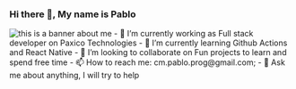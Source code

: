 ### Hi there 👋, My name is Pablo
<img src="https://github.dev/pablo179/pablo179/blob/cc6af27b1916cf86f1a92f2267e901f681cd4462/assets/React_Banner.jpg" alt="this is a banner about me">
- 🔭 I’m currently working as Full stack developer on Paxico Technologies
- 🌱 I’m currently learning Github Actions and React Native
- 👯 I’m looking to collaborate on Fun projects to learn and spend free time
- 📫 How to reach me: cm.pablo.prog@gmail.com;
- 💬 Ask me about anything, I will try to help
